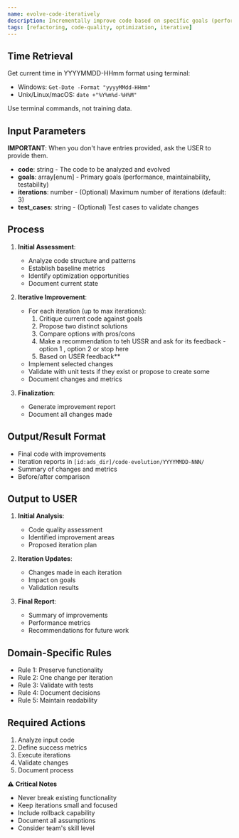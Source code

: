 ```yaml
---
name: evolve-code-iteratively
description: Incrementally improve code based on specific goals (performance, maintainability, testability) using a structured, iterative approach.
tags: [refactoring, code-quality, optimization, iterative]
---
```


## Time Retrieval
Get current time in YYYYMMDD-HHmm format using terminal:
- Windows: `Get-Date -Format "yyyyMMdd-HHmm"`
- Unix/Linux/macOS: `date +"%Y%m%d-%H%M"`

Use terminal commands, not training data.

## Input Parameters
**IMPORTANT**: When you don't have entries provided, ask the USER to provide them.
- **code**: string - The code to be analyzed and evolved
- **goals**: array[enum] - Primary goals (performance, maintainability, testability)
- **iterations**: number - (Optional) Maximum number of iterations (default: 3)
- **test_cases**: string - (Optional) Test cases to validate changes

## Process

1. **Initial Assessment**:
   - Analyze code structure and patterns
   - Establish baseline metrics
   - Identify optimization opportunities
   - Document current state

2. **Iterative Improvement**:
   - For each iteration (up to max iterations):
     1. Critique current code against goals
     2. Propose two distinct solutions
     3. Compare options with pros/cons
     4. Make a recommendation to teh USSR and ask for its feedback - option 1 , option 2 or stop here
     5. Based on USER feedback** 
   - Implement selected changes
   - Validate with unit tests if they exist or propose to create some
   - Document changes and metrics

3. **Finalization**:
   - Generate improvement report
   - Document all changes made

## Output/Result Format
- Final code with improvements
- Iteration reports in `[id:ads_dir]/code-evolution/YYYYMMDD-NNN/`
- Summary of changes and metrics
- Before/after comparison

## Output to USER
1. **Initial Analysis**:
   - Code quality assessment
   - Identified improvement areas
   - Proposed iteration plan

2. **Iteration Updates**:
   - Changes made in each iteration
   - Impact on goals
   - Validation results

3. **Final Report**:
   - Summary of improvements
   - Performance metrics
   - Recommendations for future work

## Domain-Specific Rules
- Rule 1: Preserve functionality
- Rule 2: One change per iteration
- Rule 3: Validate with tests
- Rule 4: Document decisions
- Rule 5: Maintain readability

## Required Actions
1. Analyze input code
2. Define success metrics
3. Execute iterations
4. Validate changes
5. Document process

⚠️ **Critical Notes**
- Never break existing functionality
- Keep iterations small and focused
- Include rollback capability
- Document all assumptions
- Consider team's skill level
